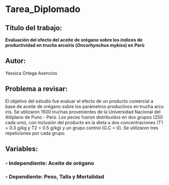 # Tarea_Diplomado

## Título del trabajo: 
**Evaluación del efecto del aceite de orégano sobre los índices de productividad en trucha arcoíris (*Oncorhynchus mykiss*) en Perú**

## Autor: 
Yessica Ortega Asencios

## Problema a revisar: 
El objetivo del estudio fue evaluar el efecto de un producto comercial a base de aceite de orégano sobre los parámetros productivos en trucha arco iris. Se utilizaron 1500 truchas provenientes de la Universidad Nacional del Altiplano de Puno - Perú. Los peces fueron distribuidos en dos grupos (250 cada uno), con inclusión del producto en la dieta a dos concentraciones (T1 = 0.3 g/kg y T2 = 0.5 g/kg) y un grupo control (G.C = 0). Se utilizaron tres repeticiones por cada grupo.

## Variables: 
### - Independiente: Aceite de orégano 
### - Dependiente: Peso, Talla y Mortalidad
